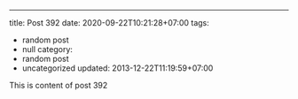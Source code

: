---
title: Post 392
date: 2020-09-22T10:21:28+07:00
tags:
  - random post
  - null
category:
  - random post
  - uncategorized
updated: 2013-12-22T11:19:59+07:00

This is content of post 392